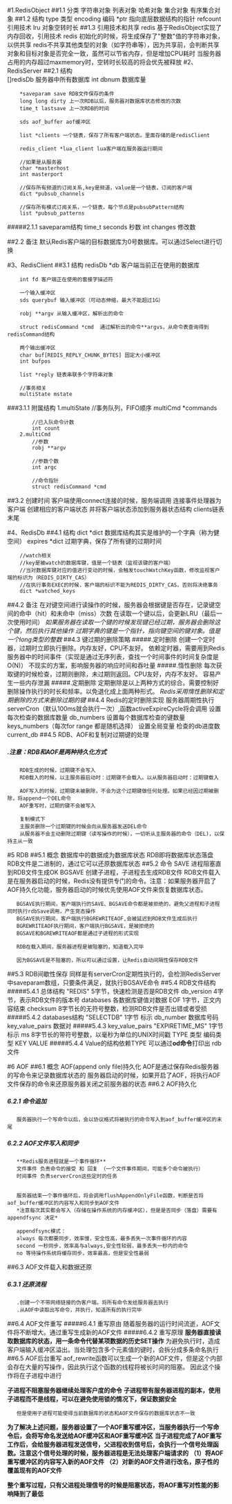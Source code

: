 #1.RedisObject
   ##1.1 分类
        字符串对象
        列表对象
        哈希对象
        集合对象
        有序集合对象
   ##1.2 结构
        type 类型
        encoding 编码
        *ptr 指向底层数据结构的指针 
        refcount 引用技术
        lru 对象空转时长
   ##1.3 引用技术和共享
        redis 基于RedisObject实现了内存回收，引用技术
        redis 初始化的时候，将生成保存了"整数"值的字符串对象，以供共享
        redis不共享其他类型的对象（如字符串等），因为共享前，会判断共享对象和目标对象是否完全一致，虽然可以节省内存，但是增加CPU耗时
        当服务器占用的内存超过maxmemory时，空转时长较高的将会优先被释放
#2、RedisServer
   ##2.1 结构   
        []redisDb 服务器中所有数据库
        int dbnum 数据库量
        
        *saveparam save RDB文件保存的条件
        long long dirty 上一次RDB以后，服务器对数据库状态修改的次数
        time_t lastsave 上一次RDB的时间
        
        sds aof_buffer aof缓冲区
        
        list *clients 一个链表，保存了所有客户端状态。里面存储的是redisClient
        
        redis_client *lua_client lua客户端在服务器运行期间
        
        //如果是从服务器
        char *masterhost
        int masterport 
        
        //保存所有频道的订阅关系,key是频道，value是一个链表，订阅的客户端
        dict *pubsub_channels
        
        //保存所有模式订阅关系，一个链表，每个节点是pubsubPattern结构
        list *pubsub_patterns
        
   #####2.1.1 saveparam结构
        time_t seconds 秒数
        int changes 修改数
        
   ##2.2 备注
        默认Redis客户端的目标数据库为0号数据库。可以通过Select进行切换

#3、RedisClient
   ##3.1 结构
        redisDb *db 客户端当前正在使用的数据库
        
        int fd 客户端正在使用的套接字描述符
        
        一个输入缓冲区
        sds querybuf 输入缓冲区（可动态伸缩，最大不能超过1G）
        
        robj **argv 从输入缓冲区，解析出的命令
        
        struct redisCommand *cmd  通过解析出的命令**argvs，从命令表查询得到redisCommand结构
        
        两个输出缓冲区
        char buf[REDIS_REPLY_CHUNK_BYTES] 固定大小缓冲区
        int bufpos
        
        list *reply 链表串联多个字符串对象
        
        //事务相关
        multiState mstate
        
   ###3.1.1 附属结构
        1.multiState
            //事务队列，FIFO顺序
            multiCmd *commands
            
            //已入队命令计数
            int count
        2.multiCmd
            //参数
            robj **argv
            
            //参数个数
            int argc
            
            //命令指针
            struct redisCommand *cmd
        
        
   ##3.2 创建时间
        客户端使用connect连接的时候，服务端调用 连接事件处理器为 客户端 创建相应的客户端状态
        并将客户端状态添加到服务器状态结构 clients链表末尾
        
        

#4、RedisDb
   ##4.1 结构
        dict *dict 数据库结构其实是维护的一个字典（称为健空间）
        expires *dict 过期字典，保存了所有键的过期时间 
        
        //watch相关
        //key是被watch的数据库键，值是一个链表（监视该键的客户端）
        //当对数据库键对应的值进行变动的时候，会触发touchWatchKey函数，修改监视客户端的标识为（REDIS_DIRTY_CAS）
        //在执行事务EXEC的时候，客户端的标识不能为REDIS_DIRTY_CAS，否则将决绝事务
        dict *watched_keys
   ##4.2 备注
        在对键空间进行读操作的时候，服务器会根据键是否存在，记录键空间的命中（hit）和未命中（miss）次数
        在读取一个键以后，会更新LRU（最后一次使用时间）
        *如果服务器在读取一个键的时候发现键已经过期，服务器会删除这个键，然后执行其他操作*
        *过期字典的键是一个指针，指向键空间的键对象。值是一个long类型的整数*
   ##4.3 键过期的删除策略
   #####.定时删除
        创建一个定时器，过期时立即执行删除。内存友好，CPU不友好。
        依赖定时器，需要用到Redis服务器中的时间事件（实现是通过无序列表，查找一个时间事件的时间复杂度是O(N)）
        不现实的方案，影响服务器的响应时间和吞吐量
   #####.惰性删除
        每次获取键的时候检查，过期则删除，未过期则返回。CPU友好，内存不友好。
        容易产生一些内存泄漏
   #####.定期删除
        定期删除是以上两种方式的综合。需要控制好删除操作执行的时长和频率。以免退化成上面两种形式。
        *Redis采用惰性删除和定期删除的方式来删除过期的键*
   ##4.4 Redis的定时删除实现
        服务器周期性执行serverCron（默认100ms就会执行一次）,函数activeExpireCycle将会调用
        设置每次检查的数据库数量 db_numbers
        设置每个数据库检查的键数量 keys_numbers（每次for range 都是随机选择）
        设置全局变量 检查的db进度数 current_db
   ##4.5 RDB、AOF和复制对过期键的处理
   ##### .注意：RDB和AOF是两种持久化方式
        RDB生成的时候，过期键不会写入
        RDB载入的时候，以主服务器启动时：过期键不会载入。以从服务器启动时：过期键载入
        
        AOF写入的时候，过期键未被删除，不会为这个过期键做任何处理。如果已经因过期被删除，将append一个DEL命令
        AOF重写时，过期的键不会被写入
        
        复制模式下
        主服务删除一个过期键的时候会向从服务器发送DEL命令
        从服务器不会主动删除过期键（读写操作的时候），一切听从主服务器的命令（DEL)，以保持主从一致
#5 RDB 
   ##5.1 概念
       数据库中的数据成为数据库状态
       RDB即将数据库状态落盘
       RDB文件是二进制的，通过它可以还原数据库状态
   ##5.2 命令
       SAVE 进程阻塞直到RDB文件生成OK
       BGSAVE 创建子进程，子进程去生成RDB文件
       RDB文件载入是在服务器启动的时候，Redis没有提供专门的命令。注意：如果服务器开启了AOF持久化功能，服务器启动的时候优先使用AOF文件来恢复数据库状态。
       
       BGSAVE执行期间，客户端执行的SAVE、BGSAVE命令都是被拒绝的，避免父进程和子进程同时执行rdbSave调用，产生竞态操作
       BGSAVE执行期间，客户端执行BGREWRITEAOF,会被延迟到RDB文件生成后执行
       BGREWRITEAOF执行期间，客户端执行BGSAVE，是被拒绝的
       BGSAVE和BGREWRITEAOF都是通过子进程的形式实现
       
       RDB在载入期间，服务器进程是被阻塞的，知道载入完毕
       
       因为BGSAVE是不阻塞的，所以可以通过设置，让Redis自动间隔性保存RDB文件
       
   ##5.3 RDB间歇性保存
       同样是有serverCron定期性执行的，会检测RedisServer中saveparam数组，只要条件满足，就执行BGSAVE命令
   ##5.4 RDB文件结构
   #####5.4.1 总体结构
       "REDIS" 5字节，快速检测是否是RDB文件
       db_version 4字节，表示RDB文件的版本号
       databases 各数据库键值对数据
       EOF 1字节，正文内容结束
       checksum 8字节长的无符号整数，检测RDB文件是否出错或者受损
   #####5.4.2 databases结构
       "SELECTDB" 1字节 标示
       db_number 数据库号码
       key_value_pairs 数据对
   #####5.4.3 key_value_pairs
       "EXPIRETIME_MS" 1字节 标示
       ms 8字节长的带符号整数，以毫秒为单位的UNIX时间戳
       TYPE 类型 编码类型
       KEY 
       VALUE
   #####5.4.4
       Value的结构依赖TYPE
       可以通过**od命令**打印出 rdb文件
       
#6 AOF
   ##6.1 概念
       AOF(append only file)持久化
       AOF是通过保存Redis服务器的写命令来记录数据库状态的
       服务器启动的时候，如果开启了AOF，将执行AOF文件保存的命令来还原服务器关闭之前服务器的状态
   ##6.2 AOF持久化
   ##### 6.2.1 命令追加
       服务器执行一个写命令以后，会以协议格式将被执行的命令写入到aof_buffer缓冲区的末尾
   ##### 6.2.2 AOF文件写入和同步
       **Redis服务进程就是一个事件循环**
       文件事件 负责命令的接受 和 回复 （一个文件事件期间，可能多个命令被执行）
       时间事件 负责serverCron这些定时的任务
       
       
       服务器结束一个事件循环后，将会调用flushAppendOnlyFile函数，判断是否将aof_buffer缓冲区的内容写入和同步到AOF文件
       *注意每次其实都会写入（存储在操作系统的内存缓冲区），但是是否同步（落盘）需要有appendfsync 决定*
       
       appendfsync模式：
       always 每次都要同步，效率慢，安全性高，最多丢失一次事件循环的内容
       second 一秒同步，效率高与always,安全性较弱，最多丢失一秒内的命令
       no 等待操作系统将缓存同步，效率最高，但是安全性最弱
   ##6.3 AOF文件载入和数据还原
   ##### 6.3.1 还原流程
       .创建一个不带网络链接的伪客户端。将所有命令发给服务器去执行
       .从AOF中读取出写命令，并执行，知道所有的执行完毕
   ##6.4 AOF文件重写
   #####6.4.1 重写原由
       随着服务器的运行时间流逝，AOF文件将不断增大。通过重写生成新的AOF文件
   #####6.4.2 重写原理
   **服务器直接读取数据库的状态，用一条命令代替某项数据的历史SET操作**
       为避免执行时，造成客户端输入缓冲区溢出。当处理包含多个元素值的键时，会拆分成多条命名执行
   ##6.5 AOF后台重写
       aof_rewrite函数可以生成一个新的AOF文件，但是这个内部会存在大量的写操作，因此执行这个函数的线程将被长时间的阻塞。
       因此这个操作将在子进程中进行
           
   **子进程不阻塞服务器继续处理客户度的命令**
   **子进程带有服务器进程的副本，使用子进程而不是线程，可以在避免使用锁的情况下，保证数据安全**
       
       但是使用子进程可能使得当前数据库的状态和AOF文件保存的数据库状态不一致
   
   **为了解决上述问题，服务器设置了一个AOF重写缓冲区，当服务器执行一个写命令后，会将写命名发送给AOF缓冲区和AOF重写缓冲区** 
   **当子进程完成了AOF重写工作后，会给服务器进程发送信号，父进程收到信号后，会执行一个信号处理函数。注意这个信号处理的时候，服务器进程是无法处理客户端请求的**
   **（1）将AOF重写缓冲区的内容写入新的AOF文件**
   **（2）对新的AOF文件进行改名，原子性的覆盖现有的AOF文件**
   
   **整个重写过程，只有父进程处理信号的时候是阻塞状态，将AOF重写对性能的影响降到了最低**
  
       
        
        
